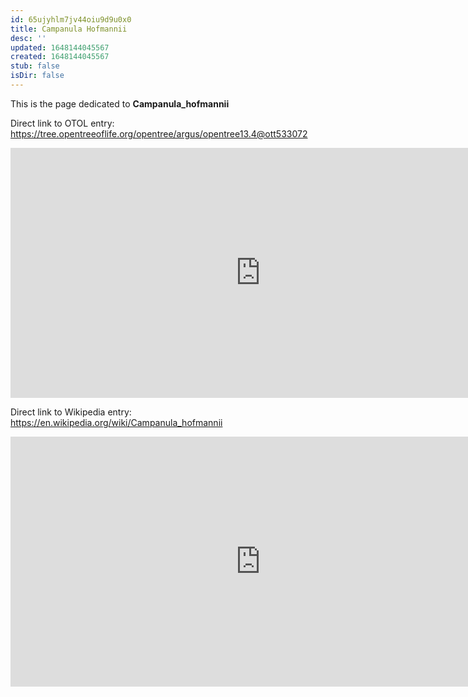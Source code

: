 ```yaml
---
id: 65ujyhlm7jv44oiu9d9u0x0
title: Campanula Hofmannii
desc: ''
updated: 1648144045567
created: 1648144045567
stub: false
isDir: false
---
```

This is the page dedicated to **Campanula_hofmannii**


Direct link to OTOL entry: https://tree.opentreeoflife.org/opentree/argus/opentree13.4@ott533072



<html>
    <body>
    <iframe src="https://tree.opentreeoflife.org/opentree/argus/opentree13.4@ott533072"
    width="800" height="400" frameborder="0" allowfullscreen> </iframe>
    </body>
</html>
    


Direct link to Wikipedia entry: https://en.wikipedia.org/wiki/Campanula_hofmannii



<html>
    <body>
    <iframe src="https://en.wikipedia.org/wiki/Campanula_hofmannii"
    width="800" height="400" frameborder="0" allowfullscreen> </iframe>
    </body>
</html>
    
